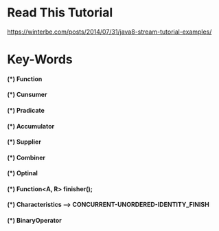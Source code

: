# Read  This Tutorial

https://winterbe.com/posts/2014/07/31/java8-stream-tutorial-examples/

# Key-Words
#### (*) Function
#### (*) Cunsumer
#### (*) Pradicate
#### (*) Accumulator
#### (*) Supplier
#### (*) Combiner
#### (*) Optinal<T>
#### (*) Function<A, R> finisher();
#### (*) Characteristics --> CONCURRENT-UNORDERED-IDENTITY_FINISH
#### (*) BinaryOperator

 


 